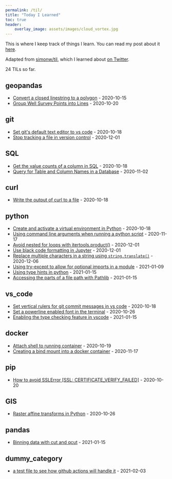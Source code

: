 ```yaml
---
permalink: /til/
title: "Today I Learned"
toc: true
header:
    overlay_image: assets/images/cloud_vortex.jpg
---
```




This is where I keep track of things I learn. You can read my post about it [here]('/blog/til').

Adapted from [simonw/til](https://github.com/simonw/til), which I learned about [on Twitter](https://twitter.com/vboykis/status/1312024421964578822?s=20).

<!-- count starts -->24<!-- count ends --> TILs so far.

<!-- index starts -->
## geopandas

* [Convert a closed linestring to a polygon](/til/geopandas/close-linestring-polygon) - 2020-10-15
* [Group Well Survey Points into Lines](/til/geopandas/group-points-to-lines) - 2020-10-20

## git

* [Set git's default text editor to vs code](/til/git/set-default-editor) - 2020-10-18
* [Stop tracking a file in version control](/til/git/remove-file-from-tracking) - 2020-12-01

## SQL

* [Get the value counts of a column in SQL](/til/SQL/value-counts-of-a-column) - 2020-10-18
* [Query for Table and Column Names in a Database](/til/SQL/query-tables-and-columns) - 2020-11-02

## curl

* [Write the output of curl to a file](/til/curl/curl-write-to-file) - 2020-10-18

## python

* [Create and activate a virtual environment in Python](/til/python/create-and-activate-venv) - 2020-10-18
* [Using command line arguments when running a python script](/til/python/python-comand-line-arguments) - 2020-11-17
* [Avoid nested for loops with itertools.product()](/til/python/itertools-product) - 2020-12-01
* [Use black code formatting in Jupyter](/til/python/black-code-formatting-in-jupyter) - 2020-12-01
* [Replace multiple characters in a string using `string.translate()`](/til/python/string-translate) - 2020-12-06
* [Using try-except to allow for optional imports in a module](/til/python/optional-imports) - 2021-01-09
* [Using type hints in python](/til/python/type-hinting) - 2021-01-15
* [Accessing the parts of a file path with Pathlib](/til/python/path-parts-in-pathlib) - 2021-01-15

## vs_code

* [Set vertical rulers for git commit messages in vs code](/til/vs_code/vertical-rulers-for-git-commit-messages) - 2020-10-18
* [Set a powerline enabled font in the terminal](/til/vs_code/powerline-font-terminal) - 2020-10-26
* [Enabling the type checking feature in vscode](/til/vs_code/pylance-type-checking) - 2021-01-15

## docker

* [Attach shell to running container](/til/docker/attach-shell-to-running-container) - 2020-10-19
* [Creating a bind mount into a docker container](/til/docker/bind-mounts) - 2020-11-17

## pip

* [How to avoid SSLError [SSL: CERTIFICATE_VERIFY_FAILED]](/til/pip/SSL-verify) - 2020-10-20

## GIS

* [Raster affine transforms in Python](/til/GIS/raster-affine-transforms) - 2020-10-26

## pandas

* [Binning data with cut and qcut](/til/pandas/binning-data) - 2021-01-15

## dummy_category

* [a test file to see how github actions will handle it](/til/dummy_category/dummy) - 2021-02-03
<!-- index ends -->
